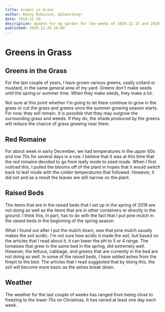 ```yaml
---
title: Greens in Grass
author: Kenny Robinson, @almostengr
date: 2019-12-29
description: Update for my garden for the weeks of 2019.12.15 and 2019.12.22.
published: 2019.12.28 16:09
---
```


# Greens in Grass

## Greens in the Grass

For the last couple of years, I have grown various greens, usally collard or mustard,
in the same general area of my yard. Greens don't make seeds until the spring or
summer time. When they make seeds, they make a lot.

Not sure at this point whether I'm going to let them continue to grow in the grass
or cut the grass and greens once the summer growing season starts. For now, they
will remain. It is possible that they may outgrow the surrounding grass and weeds.
If they do, the shade produced by the greens will reduce the chance of grass growing
near them.

## Red Romaine

For about week in early December, we had temperatures in the upper 60s and low 70s
for several days in a row. I believe that it was at this time that the red
romaine decided to go from leafy mode to seed mode. When I first noticed this, I
pulled the blooms off of the plant in hopes that it would switch back to leaf mode
with the colder temperatures that followed. However, it did not and as a result the
leaves are still narrow on the plant.

## Raised Beds

The items that are in the raised beds that I set up in the spring of 2019 are not
doing as well as the items that are in other containers or directly in the ground.
I think this, in part, has to do with the fact that I put pine mulch in the
raised beds in the beginning of the spring season.

What I found out after I put the mulch down, was that pine mulch usually makes the
soil acidic. I'm not sure how acidic it made the soil, but based on the articles
that I read about it, it can lower the pH to 5 or 4 range. The tomatoes that
grew in the same bed in the spring, did extremely well. However, the lettuce,
cabbage, and greens that are currently in the bed are not doing as well. In some
of the raised beds, I have added ashes from the firepit to the bed. The articles that
I read suggested that by doing this, the soil will become more basic as the ashes
break down.

## Weather

The weather for the last couple of weeks has ranged from being close to freezing
to the lower 70s on Christmas. It has rained at least one day each week.
